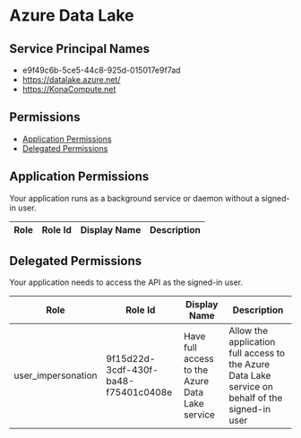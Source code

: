 # Azure Data Lake
## Service Principal Names
- e9f49c6b-5ce5-44c8-925d-015017e9f7ad
- https://datalake.azure.net/
- https://KonaCompute.net

 ## Permissions
- [Application Permissions](#application-permissions)
- [Delegated Permissions](#delegated-permissions)

## Application Permissions
Your application runs as a background service or daemon without a signed-in user.

| Role | Role Id | Display Name | Description |
|---|---|---|---|

## Delegated Permissions
Your application needs to access the API as the signed-in user. 

| Role | Role Id | Display Name | Description |
|---|---|---|---|
| user_impersonation | 9f15d22d-3cdf-430f-ba48-f75401c0408e | Have full access to the Azure Data Lake service | Allow the application full access to the Azure Data Lake service on behalf of the signed-in user |

